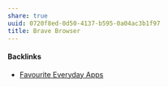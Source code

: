 ```yaml
---
share: true
uuid: 0720f8ed-0d50-4137-b595-0a04ac3b1f97
title: Brave Browser
---
```

#### Backlinks

* [Favourite Everyday Apps](/444ff7c7-77b4-483c-b801-3955d2daeb0a)